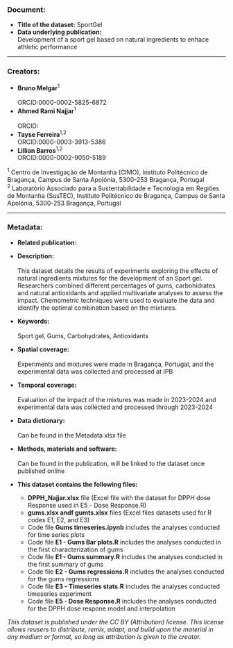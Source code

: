 ### Document:
- **Title of the dataset:** SportGel
- **Data underlying publication:** <br/>
Development of a sport gel based on natural ingredients to enhace athletic performance
---

### Creators:
- **Bruno Melgar**<sup>1</sup>  <br/>	
ORCID:0000-0002-5825-6872
- **Ahmed Rami Najjar**<sup>1</sup>  <br/>	
ORCID:
- **Tayse Ferreira**<sup>1,2</sup>  <br/>
ORCID:0000-0003-3913-5386	
- **Lillian Barros**<sup>1,2</sup>  <br/>
ORCID:0000-0002-9050-5189 


<sup>1</sup> Centro de Investigação de Montanha (CIMO), Instituto Politécnico de Bragança, Campus de Santa Apolónia, 5300-253 Bragança, Portugal <br/>
<sup>2</sup> Laboratório Associado para a Sustentabilidade e Tecnologia em Regiões de Montanha (SusTEC), Instituto Politécnico de Bragança, Campus de Santa Apolónia, 5300-253 Bragança, Portugal <br/>

---
### Metadata:
- **Related publication:**

- **Description:** <br/>	
This dataset details the results of experiments exploring the effects of natural ingredients mixtures for the development of an Sport gel. Researchers combined different percentages of gums, carbohidrates and natural antioxidants and applied multivariate analyses to assess the impact. Chemometric techniques were used to evaluate the data and identify the optimal combination based on the mixtures.

- **Keywords:** <br/>	
Sport gel, Gums, Carbohydrates, Antioxidants

- **Spatial coverage:** <br/>	
Experiments and mixtures were made in Bragança, Portugal, and the experimental data was collected and processed at IPB

- **Temporal coverage:** <br/>	
Evaluation of the impact of the mixtures was made in 2023-2024 and experimental data was collected and processed through 2023-2024

- **Data dictionary:** <br/>	
Can be found in the Metadata xlsx file

- **Methods, materials and software:** <br/>	
Can be found in the publication, will be linked to the dataset once published online

- **This dataset contains the following files:**
  - **DPPH_Najjar.xlsx** file (Excel file with the dataset for DPPH dose Response used in E5 - Dose Response.R)
  - **gums.xlsx andf gumts.xlsx** files (Excel files datasets used for R codes E1, E2, and E3)
  - Code file **Gums timeseries.ipynb** includes the analyses conducted for time series plots
  - Code file **E1 - Gums Bar plots.R** includes the analyses conducted in the first characterization of gums
  - Code file **E1 - Gums summary.R** includes the analyses conducted in the first summary of gums
  - Code file **E2 - Gums regressions.R** includes the analyses conducted for the gums regressions
  - Code file **E3 - Timeseries stats.R** includes the analyses conducted timeseries experiment
  - Code file **E5 - Dose Response.R** includes the analyses conducted for the DPPH dose respone model and interpolation

*This dataset is published under the CC BY (Attribution) license.
This license allows reusers to distribute, remix, adapt, and build upon the material in any medium or format, so long as attribution is given to the creator.*
